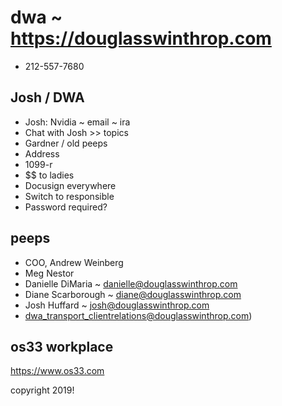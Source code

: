 # dwa ~ https://douglasswinthrop.com

* 212-557-7680



## Josh / DWA

* Josh: Nvidia ~ email ~ ira
* Chat with Josh >> topics
* Gardner / old peeps
* Address
* 1099-r
* $$ to ladies
* Docusign everywhere
* Switch to responsible
* Password required?

## peeps

* COO, Andrew Weinberg
* Meg Nestor
* Danielle DiMaria ~ danielle@douglasswinthrop.com
* Diane Scarborough ~ diane@douglasswinthrop.com
* Josh Huffard ~ josh@douglasswinthrop.com
* dwa_transport_clientrelations@douglasswinthrop.com)

## os33 workplace

https://www.os33.com

copyright 2019!
